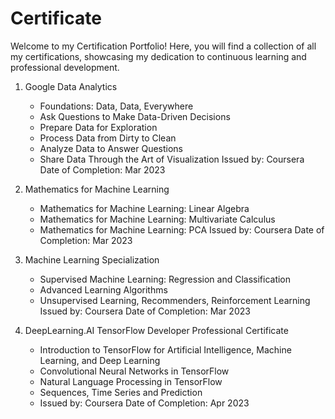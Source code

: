 # Certificate

Welcome to my Certification Portfolio! Here, you will find a collection of all my certifications, showcasing my dedication to continuous learning and professional development.

1. Google Data Analytics
   - Foundations: Data, Data, Everywhere
   - Ask Questions to Make Data-Driven Decisions
   - Prepare Data for Exploration
   - Process Data from Dirty to Clean
   - Analyze Data to Answer Questions
   - Share Data Through the Art of Visualization
     Issued by: Coursera
     Date of Completion: Mar 2023
     
2. Mathematics for Machine Learning
   - Mathematics for Machine Learning: Linear Algebra
   - Mathematics for Machine Learning: Multivariate Calculus
   - Mathematics for Machine Learning: PCA
     Issued by: Coursera
     Date of Completion: Mar 2023
     
4. Machine Learning Specialization
   - Supervised Machine Learning: Regression and Classification
   - Advanced Learning Algorithms
   - Unsupervised Learning, Recommenders, Reinforcement Learning
     Issued by: Coursera
     Date of Completion: Mar 2023

5. DeepLearning.AI TensorFlow Developer Professional Certificate
   - Introduction to TensorFlow for Artificial Intelligence, Machine Learning, and Deep Learning
   - Convolutional Neural Networks in TensorFlow
   - Natural Language Processing in TensorFlow
   - Sequences, Time Series and Prediction
   - Issued by: Coursera
     Date of Completion: Apr 2023


     
